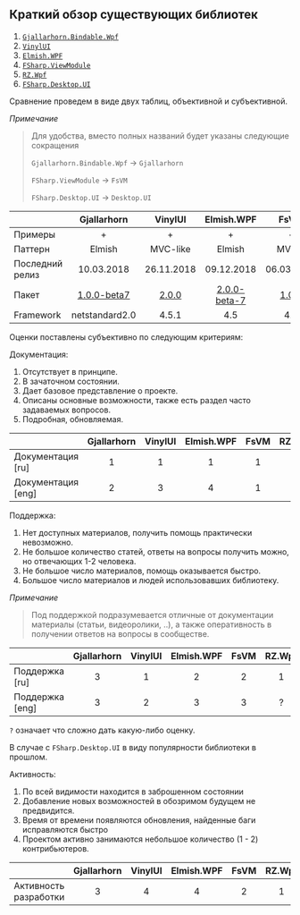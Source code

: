 ## Краткий обзор существующих библиотек

1. [`Gjallarhorn.Bindable.Wpf`](https://github.com/ReedCopsey/Gjallarhorn.Bindable)
2. [`VinylUI`](https://github.com/Acadian-Ambulance/vinyl-ui)
3. [`Elmish.WPF`](https://github.com/elmish/Elmish.WPF)
4. [`FSharp.ViewModule`](https://github.com/fsprojects/FSharp.ViewModule)
5. [`RZ.Wpf`](https://github.com/ruxo/WpfFs)
6. [`FSharp.Desktop.UI`](http://fsprojects.github.io/FSharp.Desktop.UI/index.html)


Сравнение проведем в виде двух таблиц, объективной и субъективной.

*Примечание*
> Для удобства, вместо полных названий будет указаны следующие сокращения
> 
> `Gjallarhorn.Bindable.Wpf` -> `Gjallarhorn`
> 
> `FSharp.ViewModule` -> `FsVM`
> 
> `FSharp.Desktop.UI` -> `Desktop.UI`


|                  | Gjallarhorn  | VinylUI    | Elmish.WPF  | FsVM       | RZ.Wpf     | Desktop.UI |
| -------------    |:--:          |:--:        |:--:         |:--:        | :---:      | :---:
| Примеры          | +            | +          | +           | -          | +          | +  
| Паттерн          | Elmish       | MVC-like   | Elmish      | MVVM       | MVVM       | MVC 
| Последний релиз  | 10.03.2018   | 26.11.2018 | 09.12.2018  | 06.03.2017 | 06.01.2016 | 26.11.2015  
| Пакет            | [1.0.0-beta7](https://www.nuget.org/packages/Gjallarhorn.Bindable.Wpf/)  | [2.0.0](https://www.nuget.org/packages/VinylUI/)  | [2.0.0-beta-7](https://www.nuget.org/packages/Elmish.WPF)  | [1.0.7](https://www.nuget.org/packages/FSharp.ViewModule.Core/)  | [1.1.1](https://www.nuget.org/packages/RZ.Wpf/)  | [0.7.1](https://www.nuget.org/packages/FSharp.Desktop.UI/)  |
| Framework        | netstandard2.0  | 4.5.1   | 4.5         | 4.5        | 4.5        | 4.5  


Оценки поставлены субъективно по следующим критериям:

Документация:

1. Отсутствует в принципе.
2. В зачаточном состоянии.
3. Дает базовое представление о проекте.
4. Описаны основные возможности, также есть раздел часто задаваемых вопросов.
5. Подробная, обновляемая.
 
|                        | Gjallarhorn  | VinylUI | Elmish.WPF | FsVM | RZ.Wpf | Desktop.UI |
| -------------          |:--:          |:--:     |:--:        |:--:  | :---:  | :---:
| Документация [ru]      | 1            | 1       | 1          | 1    | 1      | 1  
| Документация [eng]     | 2            | 3       | 4          | 1    | 3      | 3  

Поддержка:

1. Нет доступных материалов, получить помощь практически невозможно. 
2. Не большое количество статей, ответы на вопросы получить можно, но отвечающих 1-2 человека.
3. Не большое число материалов, помощь оказывается быстро.
4. Большое число материалов и людей использовавших библиотеку.

*Примечание*

> Под поддержкой подразумевается отличные от документации материалы (статьи, видеоролики, ..), а также оперативность в получении ответов на вопросы в сообществе.

   
|                        | Gjallarhorn  | VinylUI | Elmish.WPF | FsVM | RZ.Wpf | Desktop.UI |
| -------------          |:--:          |:--:     |:--:        |:--:  | :---:  | :---:
| Поддержка [ru]         | 3            | 1       | 2          | 2    | 1      | ?  
| Поддержка [eng]        | 3            | 2       | 3          | 3    | ?      | ?  

`?` означает что сложно дать какую-либо оценку. 

В случае с `FSharp.Desktop.UI` в виду популярности библиотеки в прошлом.

Активность:

1. По всей видимости находится в заброшенном состоянии
2. Добавление новых возможностей в обозримом будущем не предвидится.
3. Время от времени появляются обновления, найденные баги исправляются быстро
4. Проектом активно занимаются небольшое количество (1 - 2) контрибьютеров.

|                        | Gjallarhorn | VinylUI | Elmish.WPF | FsVM | RZ.Wpf | Desktop.UI |
| -------------          |:--:         |:--:     |:--:        |:--:  | :---:  | :---:
| Активность разработки  | 3           | 4       | 4          | 2    | 1      | 1  
